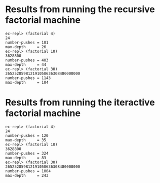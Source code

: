 # Results from running the recursive factorial machine

    ec-repl> (factorial 4)
    24
    number-pushes = 181
    max-depth     = 26
    ec-repl> (factorial 10)
    3628800
    number-pushes = 403
    max-depth     = 44
    ec-repl> (factorial 30)
    265252859812191058636308480000000
    number-pushes = 1143
    max-depth     = 104

# Results from running the iteractive factorial machine

    ec-repl> (factorial 4)
    24
    number-pushes = 120
    max-depth     = 35
    ec-repl> (factorial 10)
    3628800
    number-pushes = 324
    max-depth     = 83
    ec-repl> (factorial 30)
    265252859812191058636308480000000
    number-pushes = 1004
    max-depth     = 243

